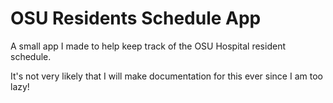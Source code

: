 # OSU Residents Schedule App

A small app I made to help keep track of the OSU Hospital resident schedule.

It's not very likely that I will make documentation for this ever since I am too lazy!
